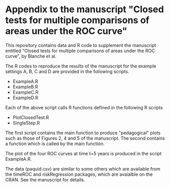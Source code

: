 # Appendix to the manuscript "Closed tests for multiple comparisons of areas under the ROC curve"

This repository contains data and R code to supplement the manuscript entitled "Closed tests for multiple comparisons of areas under the ROC curve", by Blanche et al.

The R codes to reproduce the results of the manuscript for the example settings A, B, C and D are provided in the following scripts.

 - ExampleA.R
 - ExampleB.R
 - ExampleC.R
 - ExampleD.R

Each of the above script calls R functions defined in the following R scripts

 - PlotClosedTest.R
 - SingleStep.R

The first script contains the main function to produce "pedagogical" plots such as those of Figures 2, 4 and 5 of the manuscript. The second contains a function which is called by the main function.

The plot of the four ROC curves at time t=5 years is produced in the script ExampleA.R.

The data (paquid.csv) are similar to some others which are available from the timeROC and riskRegression packages, which are avaialble on the CRAN. See the manuscript for details.